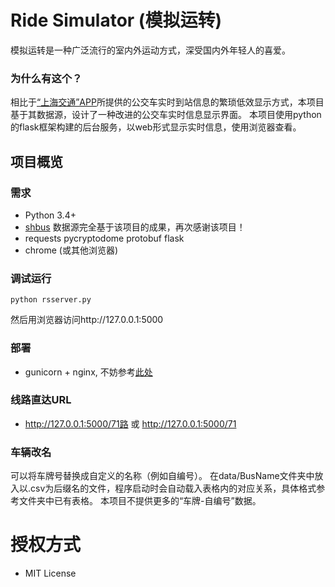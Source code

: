# Ride Simulator (模拟运转)

模拟运转是一种广泛流行的室内外运动方式，深受国内外年轻人的喜爱。

### 为什么有这个？

相比于[“上海交通”APP](http://jtw.sh.gov.cn/shjtsjkhd/index.html)所提供的公交车实时到站信息的繁琐低效显示方式，本项目基于其数据源，设计了一种改进的公交车实时信息显示界面。
本项目使用python的flask框架构建的后台服务，以web形式显示实时信息，使用浏览器查看。

## 项目概览

### 需求

+ Python 3.4+
+ [shbus](https://github.com/hebingchang/shanghai-realtime-bus) 数据源完全基于该项目的成果，再次感谢该项目！
+ requests pycryptodome protobuf flask
+ chrome (或其他浏览器)

### 调试运行

	python rsserver.py
	
然后用浏览器访问http://127.0.0.1:5000

### 部署

+ gunicorn + nginx, 不妨参考[此处](https://spacewander.github.io/explore-flask-zh/13-deployment.html)

### 线路直达URL

+ http://127.0.0.1:5000/71路 或 http://127.0.0.1:5000/71

### 车辆改名

可以将车牌号替换成自定义的名称（例如自编号）。
在data/BusName文件夹中放入以.csv为后缀名的文件，程序启动时会自动载入表格内的对应关系，具体格式参考文件夹中已有表格。
本项目不提供更多的“车牌-自编号”数据。

# 授权方式

+ MIT License


